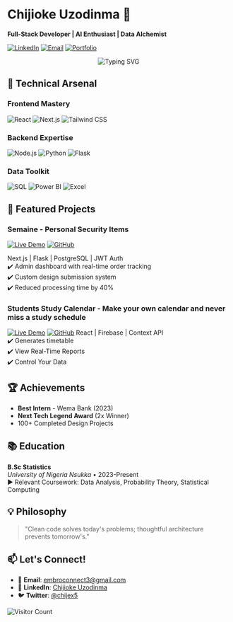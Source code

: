 # Chijioke Uzodinma 🚀  
**Full-Stack Developer | AI Enthusiast | Data Alchemist**

[![LinkedIn](https://img.shields.io/badge/LinkedIn-Connect-blue?style=flat&logo=linkedin)](https://www.linkedin.com/in/chijioke-uzodinma)
[![Email](https://img.shields.io/badge/Email-Contact%20Me-red?style=flat&logo=gmail)](mailto:embroconnect3@gmail.com)
[![Portfolio](https://img.shields.io/badge/Portfolio-Visit%20Site-black?style=flat&logo=vercel)](https://your-portfolio-site.vercel.app)

<div align="center">
  <img src="https://readme-typing-svg.herokuapp.com?font=Fira+Code&pause=1000&color=2DD4BF&center=true&vCenter=true&width=435&lines=Turning+Complexity+Into+Elegance;Full-Stack+Problem+Solver;Data-Driven+Developer" alt="Typing SVG" />
</div>

## 🔧 Technical Arsenal

### **Frontend Mastery**  
![React](https://img.shields.io/badge/React-20232A?style=for-the-badge&logo=react)
![Next.js](https://img.shields.io/badge/Next.js-000000?style=for-the-badge&logo=nextdotjs)
![Tailwind CSS](https://img.shields.io/badge/Tailwind_CSS-38B2AC?style=for-the-badge&logo=tailwind-css)

### **Backend Expertise**  
![Node.js](https://img.shields.io/badge/Node.js-339933?style=for-the-badge&logo=nodedotjs)
![Python](https://img.shields.io/badge/Python-3776AB?style=for-the-badge&logo=python)
![Flask](https://img.shields.io/badge/Flask-000000?style=for-the-badge&logo=flask)

### **Data Toolkit**  
![SQL](https://img.shields.io/badge/SQL-4479A1?style=for-the-badge&logo=mysql)
![Power BI](https://img.shields.io/badge/Power_BI-F2C811?style=for-the-badge&logo=powerbi)
![Excel](https://img.shields.io/badge/Excel-217346?style=for-the-badge&logo=microsoftexcel)

## 🚀 Featured Projects

### **Semaine** - Personal Security Items
[![Live Demo](https://img.shields.io/badge/Live_Demo-Visit-green)](https://semaine-website-beta.vercel.app/)
[![GitHub](https://img.shields.io/badge/Source-Code-black)](https://github.com/Chijex5/semaine-website/)

Next.js | Flask | PostgreSQL | JWT Auth  
✔️ Admin dashboard with real-time order tracking  
✔️ Custom design submission system  
✔️ Reduced processing time by 40%  

### **Students Study Calendar** - Make your own calendar and never miss a study schedule
[![Live Demo](https://img.shields.io/badge/Live_Demo-Visit-green)](https://student-study-calendar.vercel.app/)
[![GitHub](https://img.shields.io/badge/Source-Code-black)](https://github.com/Chijex5/Student-Study-Calendar)
React | Firebase | Context API  
✔️ Generates timetable  
✔️ View Real-Time Reports  
✔️ Control  Your Data 

## 🏆 Achievements

- **Best Intern** - Wema Bank (2023)  
- **Next Tech Legend Award** (2x Winner)  
- 100+ Completed Design Projects  

## 📚 Education

**B.Sc Statistics**  
_University of Nigeria Nsukka_ • 2023-Present  
▶️ Relevant Coursework: Data Analysis, Probability Theory, Statistical Computing  

## 💡 Philosophy

> "Clean code solves today's problems; thoughtful architecture prevents tomorrow's."

## 📫 Let's Connect!

- 📧 **Email**: [embroconnect3@gmail.com](mailto:embroconnect3@gmail.com)
- 💼 **LinkedIn**: [Chijioke Uzodinma](https://linkedin.com/in/chijioke-uzodinma)
- 🐦 **Twitter**: [@chijex5](https://twitter.com/chijex5)

![Visitor Count](https://komarev.com/ghpvc/?username=yourusername&color=2DD4BF&style=flat-square)
